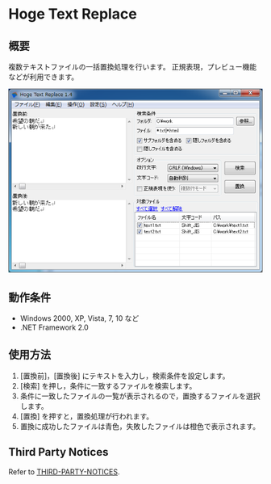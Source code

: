 # Hoge Text Replace

## 概要

複数テキストファイルの一括置換処理を行います。
正規表現，プレビュー機能などが利用できます。

![screenshot](https://github.com/wgag/hoge-text-replace/raw/master/doc/img/main-window.png)

## 動作条件

* Windows 2000, XP, Vista, 7, 10 など
* .NET Framework 2.0

## 使用方法

1. [置換前]，[置換後] にテキストを入力し，検索条件を設定します。
2. [検索] を押し，条件に一致するファイルを検索します。
3. 条件に一致したファイルの一覧が表示されるので，置換するファイルを選択します。
4. [置換] を押すと，置換処理が行われます。
5. 置換に成功したファイルは青色，失敗したファイルは橙色で表示されます。

## Third Party Notices

Refer to [THIRD-PARTY-NOTICES](THIRD-PARTY-NOTICES).
